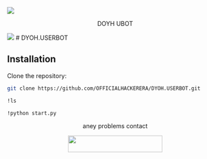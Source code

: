 
<img src="https://user-images.githubusercontent.com/73097560/115834477-dbab4500-a447-11eb-908a-139a6edaec5c.gif">

<p align="center">DOYH UBOT </p>

<img src="https://readme-typing-svg.herokuapp.com?color=FF0000&width=420&lines=𝗙𝗢𝗥𝗞+𝗧𝗛𝗜𝗦+𝗥𝗘𝗣𝗢">
# DYOH.USERBOT

## Installation

Clone the repository:
```bash
git clone https://github.com/OFFICIALHACKERERA/DYOH.USERBOT.git
```


```bash
!ls
```


```bash 
!python start.py
```

<p align="center">aney problems contact </p>


<p align="center">
    <a href="https://t.me/@raoxc"> <!-- Replace 'yourusername' with your actual Telegram username -->
        <img src="https://img.shields.io/badge/Contact%20on%20Telegram-blue?style=for-the-badge&logo=telegram" width="220" height="38.45"/>
    </a>
</p>
